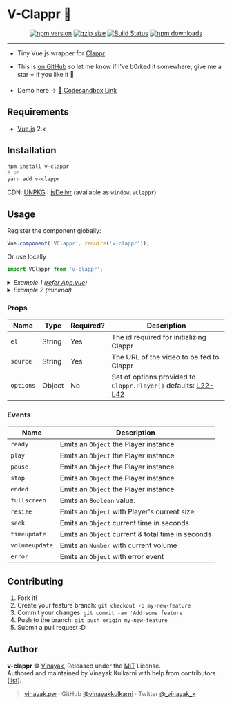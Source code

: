 # V-Clappr 🎥

<center><a href="http://npmjs.org/package/v-clappr"><img src="https://img.shields.io/npm/v/v-clappr.svg" alt="npm version"></a> <a href="https://github.com/vinayakkulkarni/v-clappr/releases/latest"><img src="http://img.badgesize.io/vinayakkulkarni/v-clappr/master/dist/v-clappr.min.js?compression=gzip" alt="gzip size"></a> <a href="https://travis-ci.org/vinayakkulkarni/v-clappr"><img src="https://travis-ci.org/vinayakkulkarni/v-clappr.svg?branch=master" alt="Build Status"></a> <a href="http://npm-stat.com/charts.html?package=v-clappr"><img src="https://img.shields.io/npm/dm/v-clappr.svg" alt="npm downloads"></a></center>

---

* Tiny Vue.js wrapper for [Clappr](https://github.com/clappr/clappr/)

* This is [on GitHub](https://github.com/vinayakkulkarni/v-clappr) so let me know if I've b0rked it somewhere, give me a star :star: if you like it :beers:

* Demo here -> [💯 Codesandbox Link](http://bit.ly/v-clappr)

## Requirements

* [Vue.js](https://vuejs.org/) 2.x

## Installation

```bash
npm install v-clappr
# or
yarn add v-clappr
```

CDN: [UNPKG](https://unpkg.com/v-clappr/dist/) | [jsDelivr](https://cdn.jsdelivr.net/npm/v-clappr/dist/) (available as `window.VClappr`)

## Usage

Register the component globally:

```javascript
Vue.component('VClappr', require('v-clappr'));
```

Or use locally

```javascript
import VClappr from 'v-clappr';
```

<details>
<summary>
<em>Example 1 (<a href="examples/App.vue">refer App.vue</a>)</em>
</summary>

### HTML
```html
  <v-clappr
    el="player"
    :source="source"
    :options="options"
    @init="oninit"
    @ready="onready"
    @play="onplay"
    @pause="onpause"
    @stop="onstop"
    @ended="onended"
    @fullscreen="onfullscreen"
    @resize="onresize"
    @seek="onseek"
    @timeupdate="ontimeupdate"
    @volumeupdate="onvolumeupdate"
    @error="onerror"
  />
```

### JS
```javascript
import VClappr from 'v-clappr';

Vue.component('example-component', {
  components: {
    VClappr,
  },
  data: () => ({
    source:'https://your.site/yourfile.mp4',
    options: {
      width: 720,
      height: 480,
      poster: 'https://placehold.it/1000x1000',
      mute: false,
      autoplay: false,
      loop: false,
      disable_keyboard_shortcuts: false,
      disable_context_menu: true,
      mediacontrol: { seekbar: '#E113D3', buttons: '#66B2FF' },
      ga: {},
      watermark: {},
    },
    localclappr: null,
  }),
  methods: {
    oninit(clappr) {
      this.localclappr = clappr;
    },
    onready(event) {
      console.log('inside hook: onready', event);
    },
    onplay(event) {
      console.log('inside hook: onplay', event);
    },
    onpause(event) {
      console.log('inside hook: onpause', event);
    },
    onstop(event) {
      console.log('inside hook: onstop', event);
    },
    onended(event) {
      console.log('inside hook: onended', event);
    },
    onfullscreen(isBool) {
      console.log('player fullscreen?', isBool);
    },
    onresize(resize) {
      console.log('Resized object', resize);
    },
    onseek(time) {
      console.log('on seek, time in seconds:', time);
    },
    ontimeupdate(progress) {
      console.log('Progress of played video:', progress);
    },
    onvolumeupdate(volume) {
      console.log('Volume updated, current volume:', volume);
    },
    onerror(e) {
      console.log('le error:', e);
    },
  },
});
```

</details>

<details>
<summary>
<em>Example 2 (minimal)</em>
</summary>

### HTML
```html
  <v-clappr
    el="mycustomid"
    :source="source"
  />
```
### JS
```javascript
import VClappr from 'v-clappr';

Vue.component('example-component', {
  components: {
    VClappr,
  },
  data: () => ({
    source:'https://your.site/yourfile.mp4',
  }),
});
```

</details>

### Props

| Name            | Type   | Required? | Description                                                 |
| --------------  | ------ | --------- | ----------------------------------------------------------- |
| `el`     | String | Yes        | The id required for initializing Clappr    |
| `source`  | String | Yes        | The URL of the video to be fed to Clappr  |
| `options` | Object | No        | Set of options provided to `Clappr.Player()` defaults: [L22-L42](src/VClappr.vue#L22-L42) |

### Events

| Name                 | Description                                                                 |
| -------------------- | --------------------------------------------------------------------------- |
| `ready` | Emits an `Object` the Player instance |
| `play` |  Emits an `Object` the Player instance |
| `pause` |  Emits an `Object` the Player instance |
| `stop` |  Emits an `Object` the Player instance |
| `ended` |  Emits an `Object` the Player instance |
| `fullscreen` | Emits an `Boolean` value. |
| `resize` | Emits an `Object` with Player's current size  |
| `seek` | Emits an `Object` current time in seconds |
| `timeupdate` | Emits an `Object` current & total time in seconds |
| `volumeupdate` | Emits an `Number` with current volume |
| `error` | Emits an `Object` with error event |

## Contributing

1.  Fork it!
2.  Create your feature branch: `git checkout -b my-new-feature`
3.  Commit your changes: `git commit -am 'Add some feature'`
4.  Push to the branch: `git push origin my-new-feature`
5.  Submit a pull request :D

## Author

**v-clappr** © [Vinayak](https://github.com/vinayakkulkarni), Released under the [MIT](./LICENSE) License.<br>
Authored and maintained by Vinayak Kulkarni with help from contributors ([list](https://github.com/vinayakkulkarni/v-clappr/contributors)).

> [vinayak.pw](https://vinayak.pw) · GitHub [@vinayakkulkarni](https://github.com/vinayakkulkarni) · Twitter [@\_vinayak_k](https://twitter.com/_vinayak_k)
